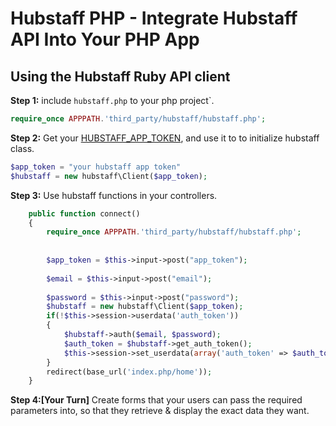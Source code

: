 # Hubstaff PHP - Integrate Hubstaff API Into Your PHP App

## Using the Hubstaff Ruby API client

**Step 1:** include `hubstaff.php` to your php project`.

```php
require_once APPPATH.'third_party/hubstaff/hubstaff.php';
```
**Step 2:** Get your [HUBSTAFF_APP_TOKEN](https://developer.hubstaff.com/my_apps), and use it to to initialize hubstaff class.
```php
$app_token = "your hubstaff app token"
$hubstaff = new hubstaff\Client($app_token);
```
**Step 3:** Use hubstaff functions in your controllers.

```php
	public function connect()
	{
		require_once APPPATH.'third_party/hubstaff/hubstaff.php';
		
		
		$app_token = $this->input->post("app_token");
		
		$email = $this->input->post("email");
		
		$password = $this->input->post("password");
		$hubstaff = new hubstaff\Client($app_token);
		if(!$this->session->userdata('auth_token'))
		{
			$hubstaff->auth($email, $password);
			$auth_token = $hubstaff->get_auth_token();
			$this->session->set_userdata(array('auth_token' => $auth_token));
		}
		redirect(base_url('index.php/home')); 
	}
```
**Step 4:[Your Turn]** Create forms that your users can pass the
required parameters into, so that they retrieve & display the exact data they
want.
